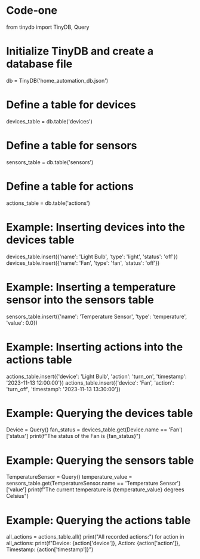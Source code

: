 # Code-one
from tinydb import TinyDB, Query

# Initialize TinyDB and create a database file
db = TinyDB('home_automation_db.json')

# Define a table for devices
devices_table = db.table('devices')

# Define a table for sensors
sensors_table = db.table('sensors')

# Define a table for actions
actions_table = db.table('actions')

# Example: Inserting devices into the devices table
devices_table.insert({'name': 'Light Bulb', 'type': 'light', 'status': 'off'})
devices_table.insert({'name': 'Fan', 'type': 'fan', 'status': 'off'})

# Example: Inserting a temperature sensor into the sensors table
sensors_table.insert({'name': 'Temperature Sensor', 'type': 'temperature', 'value': 0.0})

# Example: Inserting actions into the actions table
actions_table.insert({'device': 'Light Bulb', 'action': 'turn_on', 'timestamp': '2023-11-13 12:00:00'})
actions_table.insert({'device': 'Fan', 'action': 'turn_off', 'timestamp': '2023-11-13 13:30:00'})

# Example: Querying the devices table
Device = Query()
fan_status = devices_table.get(Device.name == 'Fan')['status']
print(f"The status of the Fan is {fan_status}")

# Example: Querying the sensors table
TemperatureSensor = Query()
temperature_value = sensors_table.get(TemperatureSensor.name == 'Temperature Sensor')['value']
print(f"The current temperature is {temperature_value} degrees Celsius")

# Example: Querying the actions table
all_actions = actions_table.all()
print("All recorded actions:")
for action in all_actions:
    print(f"Device: {action['device']}, Action: {action['action']}, Timestamp: {action['timestamp']}")
